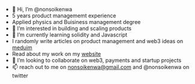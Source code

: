 - 👋 Hi, I’m @nonsoikenwa
- 5 years product managememt experience
- Applied physics and Buisiness management degree
- 👀 I’m interested in building and scaling products
- 🌱 I’m currently learning solidity and Javascript
- I randomly write articles on product management and web3 ideas on [meduim](https://medium.com/@nonsoikenwa)
- Read about my work on my [website](https://nonsoikenwa.carrd.co/)
- 💞️ I’m looking to collaborate on web3, payments and startup projects
- 📫 reach out to me on nonsoikenwa@gmail.com and @nonsoikenwa on twitter


